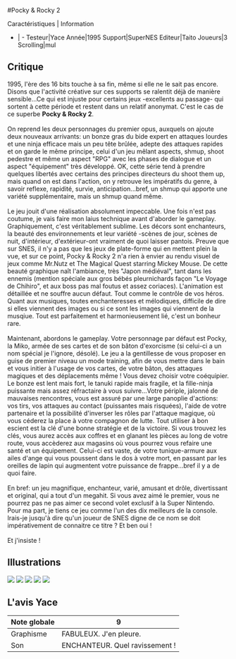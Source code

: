 #Pocky & Rocky 2

Caractéristiques | Information
- | -
Testeur|Yace
Année|1995
Support|SuperNES
Editeur|Taito
Joueurs|3
Scrolling|mul

## Critique
1995, l'ère des 16 bits touche à sa fin, même si elle ne le sait pas encore. Disons que l'activité créative sur ces supports se ralentit déjà de manière sensible...Ce qui est injuste pour certains jeux -excellents au passage- qui sortent à cette période et restent dans un relatif anonymat. C'est le cas de ce superbe <b>Pocky & Rocky 2</b>.<br/><br/>On reprend les deux personnages du premier opus, auxquels on ajoute deux nouveaux arrivants: un bonze gras du bide expert en attaques lourdes et une ninja efficace mais un peu tête brûlée, adepte des attaques rapides et on garde le même principe, celui d'un jeu mêlant aspects, shmup, shoot pedestre et même un aspect "RPG" avec les phases de dialogue et un aspect "équipement" très développé. OK, cette série tend à prendre quelques libertés avec certains des principes directeurs du shoot them up, mais quand on est dans l'action, on y retrouve les impératifs du genre, à savoir reflexe, rapidité, survie, anticipation...bref, un shmup qui apporte une variété supplémentaire, mais un shmup quand même.<br/><br/>Le jeu jouit d'une réalisation absolument impeccable. Une fois n'est pas coutume, je vais faire mon laius technique avant d'aborder le gameplay. Graphiquement, c'est véritablement sublime. Les décors sont enchanteurs, la beauté des environnements et leur variété -scènes de jour, scènes de nuit, d'intérieur, d'extérieur-ont vraiment de quoi laisser pantois. Preuve que sur SNES, il n'y a pas que les jeux de plate-forme qui en mettent plein la vue, et sur ce point, Pocky & Rocky 2 n'a rien à envier au rendu visuel de jeux comme Mr.Nutz et The Magical Quest starring Mickey Mouse. De cette beauté graphique naît l'ambiance, très "Japon médiéval", tant dans les ennemis (mention spéciale aux gros bébés pleurnichards façon "Le  Voyage de Chihiro", et aux boss pas mal foutus et assez coriaces). L'animation est détaillée et ne souffre aucun défaut. Tout comme le contrôle de vos héros. Quant aux musiques, toutes enchanteresses et mélodiques, difficile de dire si elles viennent des images ou si ce sont les images qui viennent de la musqiue. Tout est parfaitement et harmonieusement lié, c'est un bonheur rare.<br/><br/>Maintenant, abordons le gameplay. Votre personnage par défaut est Pocky, la Miko, armée de ses cartes et de son bâton d'exorcisme (si celui-ci a un nom spécial je l'ignore, désolé). Le jeu a la gentillesse de vous proposer en guise de premier niveau un mode training, afin de vous mettre dans le bain et vous initier à l'usage de vos cartes, de votre bâton, des attaques magiques et des déplacements même ! Vous devez choisir votre coéquipier. Le bonze est lent mais fort, le tanuki rapide mais fragile, et la fille-ninja puissante mais assez réfractaire à vous suivre...Votre périple, jalonné de mauvaises rencontres, vous est assuré par une large panoplie d'actions: vos tirs, vos attaques au contact (puissantes mais risquées), l'aide de votre partenaire et la possibilité d'inverser les rôles par l'attaque magique, où vous céderez la place à votre compagnon de lutte. Tout utiliser à bon escient est la clé d'une bonne stratégie et de la victoire. Si vous trouvez les clés, vous aurez accès aux coffres et en glanant les pièces au long de votre route, vous accèderez aux magasins où vous pourrez vous refaire une santé et un équipement. Celui-ci est vaste, de votre tunique-armure aux ailes d'ange qui vous poussent dans le dos à votre mort, en passant par les oreilles de lapin qui augmentent votre puissance de frappe...bref il y a de quoi faire.<br/><br/>En bref: un jeu magnifique, enchanteur, varié, amusant et drôle, divertissant et original, qui a tout d'un megahit. Si vous avez aimé le premier, vous ne pourrez pas ne pas aimer ce second volet exclusif à la Super Nintendo. Pour ma part, je tiens ce jeu comme l'un des dix meilleurs de la console. Irais-je jusqu'à dire qu'un joueur de SNES digne de ce nom se doit impérativement de connaitre ce titre ? Et ben oui !<br/><br/>Et j'insiste !

## Illustrations
![](http://www.shmup.com/images/thumbs/img_fiche_1_1105.bmp)
![](http://www.shmup.com/images/thumbs/img_fiche_2_1105.bmp)
![](http://www.shmup.com/images/thumbs/img_fiche_3_1105.bmp)
![](http://www.shmup.com/images/thumbs/img_fiche_4_1105.bmp)
![](http://www.shmup.com/images/thumbs/img_fiche_5_1105.bmp)

## L'avis Yace
Note globale|9
-|-
Graphisme|FABULEUX. J'en pleure.
Son|ENCHANTEUR. Quel ravissement ! 
